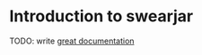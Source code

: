 # Introduction to swearjar

TODO: write [great documentation](http://jacobian.org/writing/what-to-write/)
